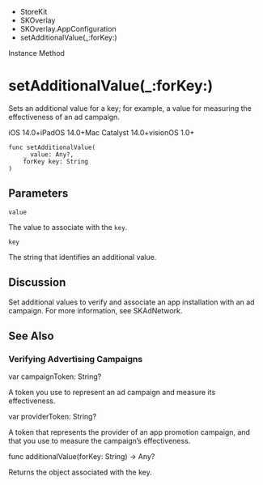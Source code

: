 

- StoreKit
- SKOverlay
- SKOverlay.AppConfiguration
-  setAdditionalValue(\_:forKey:) 

Instance Method

# setAdditionalValue(\_:forKey:)

Sets an additional value for a key; for example, a value for measuring the effectiveness of an ad campaign.

iOS 14.0+iPadOS 14.0+Mac Catalyst 14.0+visionOS 1.0+

``` source
func setAdditionalValue(
    _ value: Any?,
    forKey key: String
)
```

## Parameters 

`value`  

The value to associate with the `key`.

`key`  

The string that identifies an additional value.

## Discussion

Set additional values to verify and associate an app installation with an ad campaign. For more information, see SKAdNetwork.

## See Also

### Verifying Advertising Campaigns

var campaignToken: String?

A token you use to represent an ad campaign and measure its effectiveness.

var providerToken: String?

A token that represents the provider of an app promotion campaign, and that you use to measure the campaign’s effectiveness.

func additionalValue(forKey: String) -> Any?

Returns the object associated with the key.


